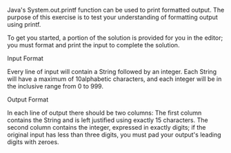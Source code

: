 Java's System.out.printf function can be used to print formatted output. The purpose of this exercise is to test your understanding of formatting output using printf.

To get you started, a portion of the solution is provided for you in the editor; you must format and print the input to complete the solution.

Input Format

Every line of input will contain a String followed by an integer.
Each String will have a maximum of 10alphabetic characters, and each integer will be in the inclusive range from 0 to 999.

Output Format

In each line of output there should be two columns:
The first column contains the String and is left justified using exactly 15 characters.
The second column contains the integer, expressed in exactly digits; if the original input has less than three digits, you must pad your output's leading digits with zeroes.
